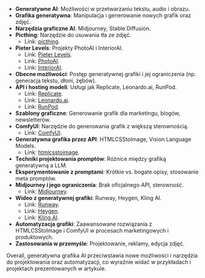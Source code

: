 - **Generatywne AI**: Możliwości w przetwarzaniu tekstu, audio i obrazu.
- **Grafika generatywna**: Manipulacja i generowanie nowych grafik oraz zdjęć.
- **Narzędzia graficzne AI**: Midjourney, Stable Diffusion.
- **Picthing**: Narzędzie do usuwania tła ze zdjęć.
  - Link: [picthing](https://pic.ping.gg/).
- **Pieter Levels**: Projekty PhotoAI i InteriorAI.
  - Link: [Pieter Levels](https://x.com/levelsio).
  - Link: [PhotoAI](https://photoai.com/).
  - Link: [InteriorAI](https://interiorai.com).
- **Obecne możliwości**: Postęp generatywnej grafiki i jej ograniczenia (np. generacja tekstu, dłoni, zębów).
- **API i hosting modeli**: Usługi jak Replicate, Leonardo.ai, RunPod.
  - Link: [Replicate](tools/Replicate.md).
  - Link: [Leonardo.ai](https://leonardo.ai/).
  - Link: [RunPod](https://blog.runpod.io/how-to-get-stable-diffusion-set-up-with-comfyui-on-runpod/).
- **Szablony graficzne**: Generowanie grafik dla marketingu, blogów, newsletterów.
- **ComfyUI**: Narzędzie do generowania grafik z większą sterownością.
  - Link: [ComfyUI](ComfyUI).
- **Generatywna grafika przez API**: HTMLCSStoImage, Vision Language Models.
  - Link: [htmlcsstoimage](https://htmlcsstoimage.com).
- **Techniki projektowania promptów**: Różnice między grafiką generatywną a LLM.
- **Eksperymentowanie z promptami**: Krótkie vs. bogate opisy, stosowanie meta promptów.
- **Midjourney i jego ograniczenia**: Brak oficjalnego API, sterowność.
  - Link: [Midjourney](tools/Midjourney.md).
- **Wideo z generatywnej grafiki**: Runway, Heygen, Kling AI.
  - Link: [Runway](https://runwayml.com/).
  - Link: [Heygen](https://www.heygen.com/).
  - Link: [Kling AI](https://klingai.com/).
- **Automatyzacja grafiki**: Zaawansowane rozwiązania z HTMLCSStoImage i ComfyUI w procesach marketingowych i produktowych.
- **Zastosowania w przemyśle**: Projektowanie, reklamy, edycja zdjęć.

Overall, generatywna grafika AI przeciwstawia nowe możliwości i narzędzia do projektowania oraz automatyzacji, co wyraźnie widać w przykładach i projektach prezentowanych w artykule.